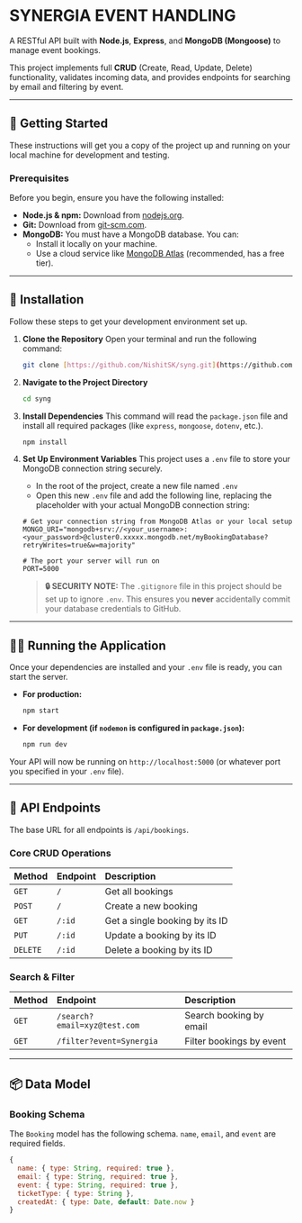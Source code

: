 # SYNERGIA EVENT HANDLING

A RESTful API built with **Node.js**, **Express**, and **MongoDB (Mongoose)** to manage event bookings.

This project implements full **CRUD** (Create, Read, Update, Delete) functionality, validates incoming data, and provides endpoints for searching by email and filtering by event.

---

## 🚀 Getting Started

These instructions will get you a copy of the project up and running on your local machine for development and testing.

### Prerequisites

Before you begin, ensure you have the following installed:

* **Node.js & npm:** Download from [nodejs.org](https://nodejs.org/).
* **Git:** Download from [git-scm.com](https://git-scm.com/).
* **MongoDB:** You must have a MongoDB database. You can:
    * Install it locally on your machine.
    * Use a cloud service like [MongoDB Atlas](https://www.mongodb.com/cloud/atlas) (recommended, has a free tier).

---

## 🔧 Installation

Follow these steps to get your development environment set up.

1.  **Clone the Repository**
    Open your terminal and run the following command:

    ```bash
    git clone [https://github.com/NishitSK/syng.git](https://github.com/NishitSK/syng.git)
    ```

2.  **Navigate to the Project Directory**

    ```bash
    cd syng
    ```

3.  **Install Dependencies**
    This command will read the `package.json` file and install all required packages (like `express`, `mongoose`, `dotenv`, etc.).

    ```bash
    npm install
    ```

4.  **Set Up Environment Variables**
    This project uses a `.env` file to store your MongoDB connection string securely.

    * In the root of the project, create a new file named `.env`
    * Open this new `.env` file and add the following line, replacing the placeholder with your actual MongoDB connection string:

    ```env
    # Get your connection string from MongoDB Atlas or your local setup
    MONGO_URI="mongodb+srv://<your_username>:<your_password>@cluster0.xxxxx.mongodb.net/myBookingDatabase?retryWrites=true&w=majority"
    
    # The port your server will run on
    PORT=5000
    ```

    > **🔒 SECURITY NOTE:** The `.gitignore` file in this project should be set up to ignore `.env`. This ensures you **never** accidentally commit your database credentials to GitHub.

---

## 🏃‍♀️ Running the Application

Once your dependencies are installed and your `.env` file is ready, you can start the server.

* **For production:**
    ```bash
    npm start
    ```
* **For development (if `nodemon` is configured in `package.json`):**
    ```bash
    npm run dev
    ```

Your API will now be running on `http://localhost:5000` (or whatever port you specified in your `.env` file).

---

## 📖 API Endpoints

The base URL for all endpoints is `/api/bookings`.

### Core CRUD Operations

| Method | Endpoint | Description |
| :--- | :--- | :--- |
| `GET` | `/` | Get all bookings |
| `POST` | `/` | Create a new booking |
| `GET` | `/:id` | Get a single booking by its ID |
| `PUT` | `/:id` | Update a booking by its ID |
| `DELETE` | `/:id` | Delete a booking by its ID |

### Search & Filter

| Method | Endpoint | Description |
| :--- | :--- | :--- |
| `GET` | `/search?email=xyz@test.com` | Search booking by email |
| `GET` | `/filter?event=Synergia` | Filter bookings by event |

---

## 📦 Data Model

### Booking Schema

The `Booking` model has the following schema. `name`, `email`, and `event` are required fields.

```javascript
{
  name: { type: String, required: true },
  email: { type: String, required: true },
  event: { type: String, required: true },
  ticketType: { type: String },
  createdAt: { type: Date, default: Date.now }
}
